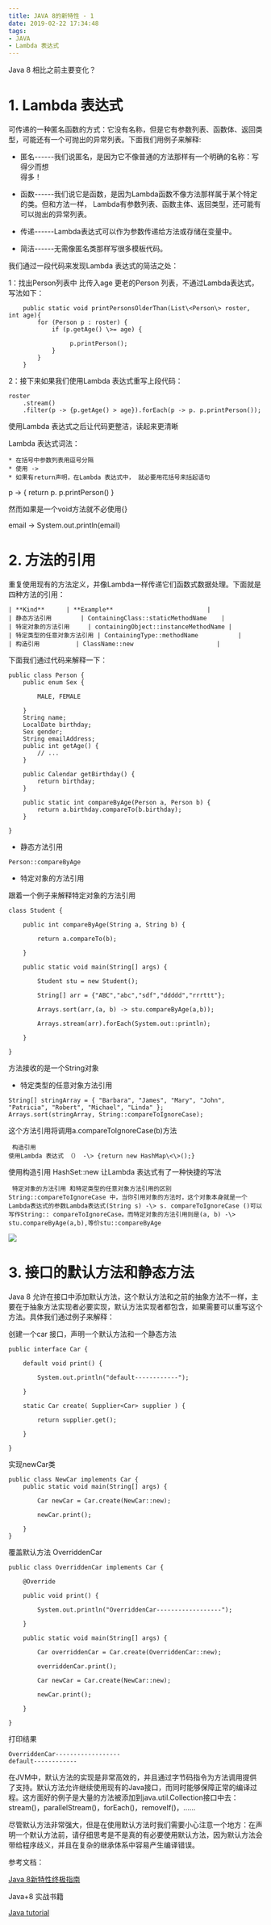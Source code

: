 ```yaml
---
title: JAVA 8的新特性 - 1
date: 2019-02-22 17:34:48
tags:
- JAVA
- Lambda 表达式
---
```

Java 8 相比之前主要变化？

# 1. Lambda 表达式

可传递的一种匿名函数的方式：它没有名称，但是它有参数列表、函数体、返回类型，可能还有一个可抛出的异常列表。下面我们用例子来解释:

* 匿名------我们说匿名，是因为它不像普通的方法那样有一个明确的名称：写得少而想  
得多！

* 函数------我们说它是函数，是因为Lambda函数不像方法那样属于某个特定的类。但和方法一样， Lambda有参数列表、函数主体、返回类型，还可能有可以抛出的异常列表。

* 传递------Lambda表达式可以作为参数传递给方法或存储在变量中。

* 简洁------无需像匿名类那样写很多模板代码。

我们通过一段代码来发现Lambda 表达式的简洁之处：

1：找出Person列表中 比传入age 更老的Person 列表，不通过Lambda表达式，写法如下：
```
    public static void printPersonsOlderThan(List\<Person\> roster, int age){
        for (Person p : roster) {
            if (p.getAge() \>= age) {
        
                 p.printPerson();
            }
        }
    }
```
2：接下来如果我们使用Lambda 表达式重写上段代码：

```
roster
    .stream()
    .filter(p -> {p.getAge() > age}).forEach(p -> p. p.printPerson());
```
使用Lambda 表达式之后让代码更整洁，读起来更清晰

Lambda 表达式词法：
```
* 在括号中参数列表用逗号分隔
* 使用 ->
* 如果有return声明，在Lambda 表达式中， 就必要用花括号来括起语句
```
p -> {
    return p. p.printPerson()
}

然而如果是一个void方法就不必使用{}

email -> System.out.println(email)


# 2. 方法的引用

重复使用现有的方法定义，并像Lambda一样传递它们函数式数据处理。下面就是四种方法的引用：


    | **Kind**      | **Example**                          |
    | 静态方法引用        | ContainingClass::staticMethodName    |
    | 特定对象的方法引用     | containingObject::instanceMethodName |
    | 特定类型的任意对象方法引用 | ContainingType::methodName           |
    | 构造引用          | ClassName::new                       |

下面我们通过代码来解释一下：

```
public class Person {
    public enum Sex {

        MALE, FEMALE

    }
    String name;
    LocalDate birthday;
    Sex gender;
    String emailAddress;
    public int getAge() {
        // ...
    }
    
    public Calendar getBirthday() {
        return birthday;
    }    

    public static int compareByAge(Person a, Person b) {
        return a.birthday.compareTo(b.birthday);
    }

}
```

* 静态方法引用
```
Person::compareByAge
```

* 特定对象的方法引用

跟着一个例子来解释特定对象的方法引用

```
class Student {

    public int compareByAge(String a, String b) {

        return a.compareTo(b);

    }

    public static void main(String[] args) {

        Student stu = new Student();

        String[] arr = {"ABC","abc","sdf","ddddd","rrrttt"};

        Arrays.sort(arr,(a, b) -> stu.compareByAge(a,b));

        Arrays.stream(arr).forEach(System.out::println);

    }

}
```

方法接收的是一个String对象


* 特定类型的任意对象方法引用

```
String[] stringArray = { "Barbara", "James", "Mary", "John",
"Patricia", "Robert", "Michael", "Linda" };
Arrays.sort(stringArray, String::compareToIgnoreCase);
```
这个方法引用将调用a.compareToIgnoreCase(b)方法
```
 构造引用
使用Lambda 表达式 （） -\> {return new HashMap\<\>();}
```
使用构造引用 HashSet::new 让Lambda 表达式有了一种快捷的写法
```
 特定对象的方法引用 和特定类型的任意对象方法引用的区别
String::compareToIgnoreCase 中，当你引用对象的方法时，这个对象本身就是一个Lambda表达式的参数Lambda表达式(String s) -\> s. compareToIgnoreCase ()可以写作String:: compareToIgnoreCase。而特定对象的方法引用则是(a, b) -\> stu.compareByAge(a,b),等价stu::compareByAge
```
![](JAVA-8的新特性-1/1550828240.jpg)



# 3. 接口的默认方法和静态方法

Java 8 允许在接口中添加默认方法，这个默认方法和之前的抽象方法不一样，主要在于抽象方法实现者必要实现，默认方法实现者都包含，如果需要可以重写这个方法。具体我们通过例子来解释：

创建一个car 接口，声明一个默认方法和一个静态方法


```
public interface Car {

    default void print() {

        System.out.println("default------------");

    }

    static Car create( Supplier<Car> supplier ) {

        return supplier.get();

    }

}
```
实现newCar类
```
public class NewCar implements Car {
    public static void main(String[] args) {

        Car newCar = Car.create(NewCar::new);

        newCar.print();

    }
}
```

覆盖默认方法 OverriddenCar


```
public class OverriddenCar implements Car {

    @Override

    public void print() {

        System.out.println("OverriddenCar------------------");

    }

    public static void main(String[] args) {

        Car overriddenCar = Car.create(OverriddenCar::new);

        overriddenCar.print();

        Car newCar = Car.create(NewCar::new);

        newCar.print();

    }

}
```
打印结果
```
OverriddenCar------------------
default------------
```

在JVM中，默认方法的实现是非常高效的，并且通过字节码指令为方法调用提供了支持。默认方法允许继续使用现有的Java接口，而同时能够保障正常的编译过程。这方面好的例子是大量的方法被添加到java.util.Collection接口中去：stream()，parallelStream()，forEach()，removeIf()，......


尽管默认方法非常强大，但是在使用默认方法时我们需要小心注意一个地方：在声明一个默认方法前，请仔细思考是不是真的有必要使用默认方法，因为默认方法会带给程序歧义，并且在复杂的继承体系中容易产生编译错误。

参考文档：

  [Java 8新特性终极指南](http://www.importnew.com/11908.html)

  Java+8 实战书籍

  [Java tutorial ](https://docs.oracle.com/javase/tutorial/)